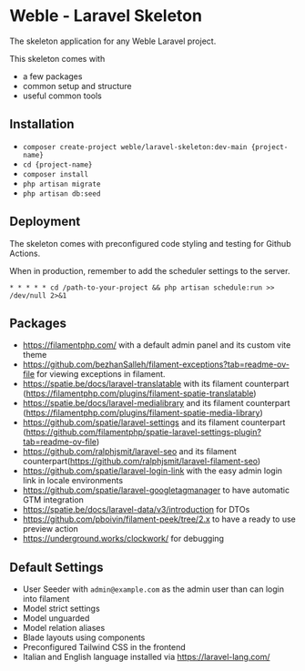 # Weble -  Laravel Skeleton

The skeleton application for any Weble Laravel project.

This skeleton comes with
- a few packages
- common setup and structure
- useful common tools

## Installation

- `composer create-project weble/laravel-skeleton:dev-main {project-name}`
- `cd {project-name}`
- `composer install`
- `php artisan migrate`
- `php artisan db:seed`

## Deployment

The skeleton comes with preconfigured code styling and testing for Github Actions.

When in production, remember to add the scheduler settings to the server.

```* * * * * cd /path-to-your-project && php artisan schedule:run >> /dev/null 2>&1```



## Packages

- https://filamentphp.com/ with a default admin panel and its custom vite theme
- https://github.com/bezhanSalleh/filament-exceptions?tab=readme-ov-file for viewing exceptions in filament.
- https://spatie.be/docs/laravel-translatable with its filament counterpart (https://filamentphp.com/plugins/filament-spatie-translatable)
- https://spatie.be/docs/laravel-medialibrary and its filament counterpart (https://filamentphp.com/plugins/filament-spatie-media-library)
- https://github.com/spatie/laravel-settings and its filament counterpart (https://github.com/filamentphp/spatie-laravel-settings-plugin?tab=readme-ov-file)
- https://github.com/ralphjsmit/laravel-seo and its filament counterpart(https://github.com/ralphjsmit/laravel-filament-seo)
- https://github.com/spatie/laravel-login-link with the easy admin login link in locale environments
- https://github.com/spatie/laravel-googletagmanager to have automatic GTM integration
- https://spatie.be/docs/laravel-data/v3/introduction for DTOs
- https://github.com/pboivin/filament-peek/tree/2.x to have a ready to use preview action
- https://underground.works/clockwork/ for debugging


## Default Settings

- User Seeder with `admin@example.com` as the admin user than can login into filament
- Model strict settings
- Model unguarded
- Model relation aliases
- Blade layouts using components
- Preconfigured Tailwind CSS in the frontend
- Italian and English language installed via https://laravel-lang.com/
